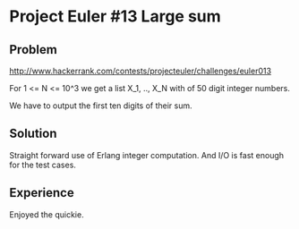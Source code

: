 # Project Euler #13 Large sum

## Problem

http://www.hackerrank.com/contests/projecteuler/challenges/euler013

For 1 <= N <= 10^3 we get a list X_1, .., X_N with 
of 50 digit integer numbers.

We have to output the first ten digits of their sum.

## Solution

Straight forward use of Erlang integer computation. 
And I/O is fast enough for the test cases. 

## Experience

Enjoyed the quickie.
